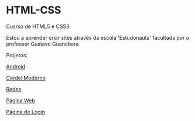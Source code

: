 # HTML-CSS
 Cusrso de HTML5 e CSS3

 Estou a aprender criar sites atravês da escola 'Estudonauta' facultada por o professor Gustavo Guanabara

Projetos:

 <a href="https://galinha2.github.io/HTML-CSS/Desafios/d010/index.html
">Android</a>
 
 <a href="https://galinha2.github.io/HTML-CSS/Desafios/d012/cordel.html">Cordel Moderno</a>

 <a href="https://galinha2.github.io/HTML-CSS/Desafios/d013/index.html">Redes</a>

 <a href="https://galinha2.github.io/HTML-CSS/Desafios/d014/index.html">Página Web</a>

 <a href="https://galinha2.github.io/HTML-CSS/Desafios/d015/index.html">Página de Login</a>

